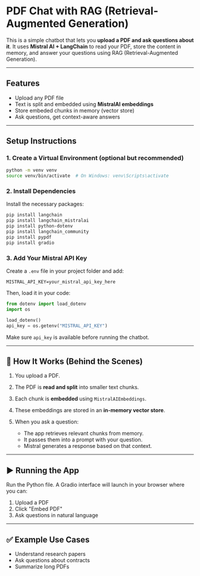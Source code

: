 # PDF Chat with RAG (Retrieval-Augmented Generation)

This is a simple chatbot that lets you **upload a PDF and ask questions about it**. It uses **Mistral AI + LangChain** to read your PDF, store the content in memory, and answer your questions using RAG (Retrieval-Augmented Generation).

---

## Features

- Upload any PDF file
- Text is split and embedded using **MistralAI embeddings**
- Store embeded chunks in memory (vector store)
- Ask questions, get context-aware answers

---

## Setup Instructions

### 1. Create a Virtual Environment (optional but recommended)

```bash
python -m venv venv
source venv/bin/activate  # On Windows: venv\Scripts\activate
```

### 2. Install Dependencies

Install the necessary packages:

```bash
pip install langchain
pip install langchain_mistralai
pip install python-dotenv
pip install langchain_community
pip install pypdf
pip install gradio
```

### 3. Add Your Mistral API Key

Create a `.env` file in your project folder and add:

```
MISTRAL_API_KEY=your_mistral_api_key_here
```

Then, load it in your code:

```python
from dotenv import load_dotenv
import os

load_dotenv()
api_key = os.getenv("MISTRAL_API_KEY")
```

Make sure `api_key` is available before running the chatbot.

---

## 🧠 How It Works (Behind the Scenes)

1. You upload a PDF.
2. The PDF is **read and split** into smaller text chunks.
3. Each chunk is **embedded** using `MistralAIEmbeddings`.
4. These embeddings are stored in an **in-memory vector store**.
5. When you ask a question:

   - The app retrieves relevant chunks from memory.
   - It passes them into a prompt with your question.
   - Mistral generates a response based on that context.

---

## ▶️ Running the App

Run the Python file. A Gradio interface will launch in your browser where you can:

1. Upload a PDF
2. Click "Embed PDF"
3. Ask questions in natural language

---

## ✅ Example Use Cases

- Understand research papers
- Ask questions about contracts
- Summarize long PDFs
